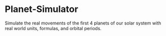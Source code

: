 # Planet-Simulator
Simulate the real movements of the first 4 planets of our solar system with real world units, formulas, and orbital periods.
